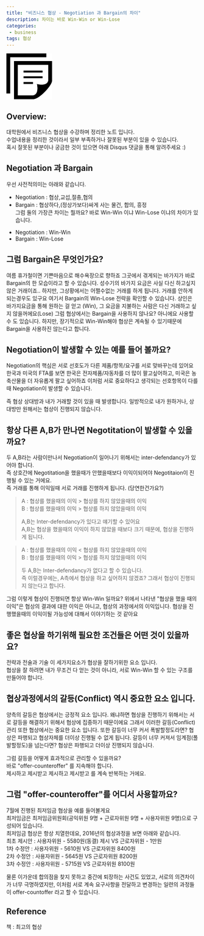 ```yaml
---
title: "비즈니스 협상 - Negotiation 과 Bargain의 차이"
description: 차이는 바로 Win-Win or Win-Lose
categories:
 - business
tags: 협상
---
```


<!-- more -->

![test](/assets/images/headline/document.png)

## Overview:
대학원에서 비즈니스 협상을 수강하며 정리한 노트 입니다.   
수업내용을 정리한 것이라서 일부 부족하거나 잘못된 부분이 있을 수 있습니다.   
혹시 잘못된 부분이나 궁금한 것이 있으면 아래 Disqus 댓글을 통해 알려주세요 :)

## Negotiation 과 Bargain
우선 사전적의미는 아래와 같습니다.   
* Negotiation : 협상,교섭,절충,협의
* Bargain : 협상하다,(정상가보다)싸게 사는 물건, 합의, 흥정  
그럼 둘의 가장큰 차이는 뭘까요? 바로 Win-Win 이냐 Win-Lose 이냐의 차이가 있습니다.
- Negotiation : Win-Win
- Bargain : Win-Lose

## 그럼 Bargain은 무엇인가요?
여름 휴가철이면 기쁜마음으로 해수욕장으로 향하죠 그곳에서 겪게되는 바가지가 바로 Bargain의 한 모습이라고 할 수 있습니다.
성수기의 바가지 요금은 사실 다신 하고싶지 않은 거래이죠.. 하지만, 그상황에서는 어쩔수없는 거래를 하게 됩니다.
거래를 안하게 되는경우도 있구요 여기서 Bargain의 Win-Lose 전략을 확인할 수 있습니다.
상인은 바가지요금을 통해 원하는 걸 얻고 (Win), 그 요금을 지불하는 사람은 다신 거래하고 싶지 않을꺼에요(Lose)
그럼 협상에서는 Bargain을 사용하지 않나요? 아니에요 사용할 수 도 있습니다. 하지만, 장기적으로 Win-Win해야 협상은 계속될 수 있기때문에
Bargain을 사용하진 않는다고 합니다.

## Negotiation이 발생할 수 있는 예를 들어 볼까요?
Negotiation의 핵심은 서로 선호도가 다른 제품/항목/요구를 서로 맞바꾸는데 있어요
한국과 미국의 FTA를 보면 한국은 전자제품/자동차를 더 많이 팔고싶어하고, 미국은 농축산물을 더 자유롭게 팔고 싶어하죠
이처럼 서로 중요하다고 생각되는 선호항목이 다를때 Negotiation이 발생할 수 있습니다.

즉 협상 상대방과 내가 거래할 것이 있을 때 발생합니다. 일방적으로 내가 원하거나, 상대방만 원해서는 협상이 진행되지 않습니다.

## 항상 다른 A,B가 만나면 Negotitation이 발생할 수 있을까요?
두 A,B라는 사람이만나서 Negotiation이 일어나기 위해서는 inter-defendancy가 있어야 합니다.   
즉 상호간에 Negotitation을 했을때가 안했을때보다 이익이되어야 Negotitaion이 진행될 수 있는 거에요.   
즉 거래를 통해 이익일때 서로 거래를 진행하게 됩니다. (당연한건가요?)   

> A : 협상를 했을때의 이익 > 협상를 하지 않았을때의 이익   
> B : 협상를 했을때의 이익 > 협상를 하지 않았을때의 이익   
>    
> A,B는 Inter-defendancy가 있다고 얘기할 수 있어요   
> A,B는 협상을 했을때의 이익이 하지 않았을 때보다 크기 때문에, 협상을 진행하게 됩니다.   

> A : 협상를 했을때의 이익 < 협상를 하지 않았을때의 이익   
> B : 협상를 했을때의 이익 > 협상를 하지 않았을때의 이익   
>   
> 두 A,B는 Inter-defendancy가 없다고 할 수 있습니다.   
> 즉 이럴경우에는, A측에서 협상을 하고 싶어하지 않겠죠? 그래서 협상이 진행되지 않는다고 합니다.

그럼 이렇게 협상이 진행되면 항상 Win-Win 일까요?
위에서 나타낸 "협상을 했을 때의 이익"은 협상의 결과에 대한 이익은 아니고, 협상의 과정에서의 이익입니다.
협상을 진행했을때의 이익이될 가능성에 대해서 이야기하는 것 같아요

## 좋은 협상을 하기위해 필요한 조건들은 어떤 것이 있을까요?
전략과 전술과 기술 이 세가지요소가 협상을 잘하기위한 요소 입니다.   
협상을 잘 하려면 내가 무조건 다 얻는 것이 아니라, 서로 Win-Win 할 수 있는 구조를 만들어야 합니다.   

## 협상과정에서의 갈등(Conflict) 역시 중요한 요소 입니다.
양측의 갈등은 협상에서는 긍정적 요소 입니다. 왜냐하면 협상을 진행하기 위해서는 서로 갈등을 해결하기 위해서 협상에 집중하기 때문이에요
그래서 이러한 갈등(Conflict)관리 또한 협상에서는 중요한 요소 입니다. 또한 갈등이 너무 커서 폭발할정도라면? 협상은 파행되고 협상자체를 더이상 진행될 수 없게 됩니다. 갈등이 너무 커져서 임계점(폴발할정도)을 넘는다면? 협상은 파행되고 더이상 진행되지 않습니다.

그럼 갈등을 어떻게 효과적으로 관리할 수 있을까요?   
바로 "offer-counteroffer" 를 지속해야 합니다.   
제시하고 제시받고 제시하고 제시받고 를 계속 반복하는 거에요.   

## 그럼 "offer-counteroffer"를 어디서 사용할까요?
7월에 진행된 최저임금 협상을 예를 들어볼게요   
최저임금은 최저임금위원회(공익위원 9명 + 근로자위원 9명 + 사용자위원 9명)으로 구성되어 있습니다.   
최저임금 협상은 항상 치열한데요, 2016년의 협상과정을 보면 아래와 같습니다.   
최초 제시안 : 사용자위원 - 5580원(동결) 제시 VS 근로자위원 - 1만원   
1차 수정안 : 사용자위원 - 5610원 VS 근로자위원 8400원   
2차 수정안 : 사용자위원 - 5645원 VS 근로자위원 8200원   
3차 수정안 : 사용자위원 - 5715원 VS 근로자위원 8100원   

물론 이가운데 합의점을 찾지 못하고 중간에 퇴장하는 사건도 있었고, 서로의 의견차이가 너무 극명하였지만,
이처럼 서로 계속 요구사항을 전달하고 변경하는 일련의 과정들이 offer-countoffer 라고 할 수 있습니다.

## Reference
책 : 최고의 협상


<!-- Tip

@목차 작성
## 대목차 (오른쪽에 1.대목차 로 보인다.)
### 소목차 (오른쪽에 1.1소목차 로 보인다.)
* 오른쪽 내어쓰기

@링크
[Text](링크주소)
![Text](그림주소)

@코드 삽입 (블럭)

```
노말 블럭 (highlight 없다 .)
```

```javascript
```python
```ruby

{% highlight ruby linenos %}
def foo
  puts 'foo'
end
{% endhighlight %}


@색상강조

`색강조(회색배경)`

@이모지 넣기
웃는 이모지 : :smile:

:bowtie::smile::laughing::blush::smiley::relaxed::smirk:
:heart_eyes::kissing_heart::kissing_closed_eyes::flushed::relieved::satisfied::grin:

@페이지 제목에 사진을 넣기(홈에서 미리보임)
photos:
- http://ww1.sinaimg.cn/mw690/81b78497jw1emfgwkasznj21hc0u0qb7.jpg
- http://ww3.sinaimg.cn/mw690/81b78497jw1emfgwjrh2pj21hc0u01g3.jpg
- http://ww2.sinaimg.cn/mw690/81b78497jw1emfgwil5xkj21hc0u0tpm.jpg
- http://ww3.sinaimg.cn/mw690/81b78497jw1emfgvcdn25j21hc0u0qpa.jpg

@테이블 넣기

| Table Header 1 | Table Header 2 | Table Header 3 |
| --- | --- | --- |
| Division 1 | Division 2 | Division 3 |
| Division 1 | Division 2 | Division 3 |
| Division 1 | Division 2 | Division 3 |

@테그 넣기
tags:
- Foo
- Bar
- Baz

@카테고리 넣기.
categories:
- Foo
- Bar
- Baz

-->
